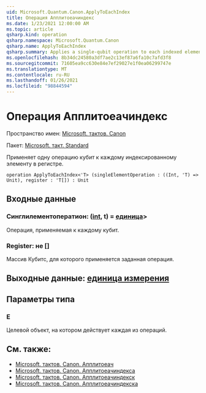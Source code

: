 ```yaml
---
uid: Microsoft.Quantum.Canon.ApplyToEachIndex
title: Операция Апплитоеачиндекс
ms.date: 1/23/2021 12:00:00 AM
ms.topic: article
qsharp.kind: operation
qsharp.namespace: Microsoft.Quantum.Canon
qsharp.name: ApplyToEachIndex
qsharp.summary: Applies a single-qubit operation to each indexed element in a register.
ms.openlocfilehash: 8b34dc24580a3df7ae2c13ef87a6fa10c7afd3f8
ms.sourcegitcommit: 71605ea9cc630e84e7ef29027e1f0ea06299747e
ms.translationtype: MT
ms.contentlocale: ru-RU
ms.lasthandoff: 01/26/2021
ms.locfileid: "98844594"
---
```

# <a name="applytoeachindex-operation"></a>Операция Апплитоеачиндекс

Пространство имен: [Microsoft. тактов. Canon](xref:Microsoft.Quantum.Canon)

Пакет: [Microsoft. такт. Standard](https://nuget.org/packages/Microsoft.Quantum.Standard)


Применяет одну операцию кубит к каждому индексированному элементу в регистре.

```qsharp
operation ApplyToEachIndex<'T> (singleElementOperation : ((Int, 'T) => Unit), register : 'T[]) : Unit
```


## <a name="input"></a>Входные данные

### <a name="singleelementoperation--intt--unit"></a>Синглилементоператион: ([int](xref:microsoft.quantum.lang-ref.int), t) = [единица](xref:microsoft.quantum.lang-ref.unit)> 

Операция, применяемая к каждому кубит.


### <a name="register--t"></a>Register: не []

Массив Кубитс, для которого применяется заданная операция.



## <a name="output--unit"></a>Выходные данные: [единица измерения](xref:microsoft.quantum.lang-ref.unit)



## <a name="type-parameters"></a>Параметры типа

### <a name="t"></a>Е

Целевой объект, на котором действует каждая из операций.

## <a name="see-also"></a>См. также:

- [Microsoft. тактов. Canon. Апплитоеач](xref:Microsoft.Quantum.Canon.ApplyToEach)
- [Microsoft. тактов. Canon. Апплитоеачиндекса](xref:Microsoft.Quantum.Canon.ApplyToEachIndexA)
- [Microsoft. тактов. Canon. Апплитоеачиндекск](xref:Microsoft.Quantum.Canon.ApplyToEachIndexC)
- [Microsoft. тактов. Canon. Апплитоеачиндекска](xref:Microsoft.Quantum.Canon.ApplyToEachIndexCA)